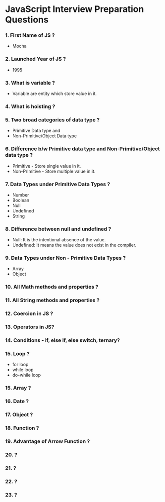 # JavaScript Interview Preparation Questions

### 1. First Name of JS ?
- Mocha
### 2. Launched Year of JS ?
- 1995
### 3. What is variable ?
- Variable are entity which store value in it.
### 4. What is hoisting ?
### 5. Two broad categories of data type ? 
- Primitive Data type and 
- Non-Primitive/Object Data type 
### 6. Difference b/w Primitive data type and Non-Primitive/Object data type  ?
- Primitive - Store single value in it.
- Non-Primitive - Store multiple value in it.
### 7. Data Types under Primitive Data Types ?
- Number
- Boolean
- Null
- Undefined
- String
### 8. Difference between null and undefined ?
- Null: It is the intentional absence of the value. 
- Undefined: It means the value does not exist in the compiler.
### 9. Data Types under Non - Primitive Data Types ?
- Array
- Object

### 10. All Math methods and properties ?
### 11. All String methods and properties ?

### 12. Coercion in JS ?
### 13.  Operators in JS?
### 14.  Conditions - if, else if, else switch, ternary?

<!-- 
if(){

}
else if (){

}
else{

} 
-->

### 15.  Loop ?
- for loop
- while loop
- do-while loop

### 15.  Array ?
### 16.  Date ?
### 17.  Object ?
### 18.  Function ?
### 19.  Advantage of Arrow Function ?
### 20.   ?
### 21.   ?
### 22.   ?
### 23.   ?